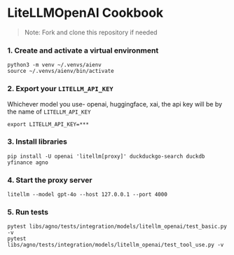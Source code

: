 # LiteLLMOpenAI Cookbook

> Note: Fork and clone this repository if needed
### 1. Create and activate a virtual environment

```shell
python3 -m venv ~/.venvs/aienv
source ~/.venvs/aienv/bin/activate
```

### 2. Export your `LITELLM_API_KEY`
Whichever model you use- openai, huggingface, xai, the api key will be by the name of `LITELLM_API_KEY`

```shell
export LITELLM_API_KEY=***
```

### 3. Install libraries

```shell
pip install -U openai 'litellm[proxy]' duckduckgo-search duckdb yfinance agno
```

### 4. Start the proxy server

```shell
litellm --model gpt-4o --host 127.0.0.1 --port 4000
```


### 5. Run tests

```shell
pytest libs/agno/tests/integration/models/litellm_openai/test_basic.py -v
pytest libs/agno/tests/integration/models/litellm_openai/test_tool_use.py -v
```